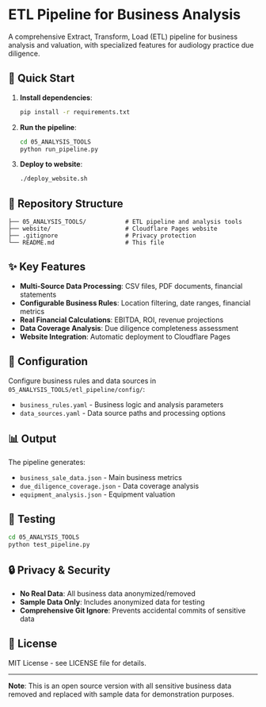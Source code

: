 # ETL Pipeline for Business Analysis

A comprehensive Extract, Transform, Load (ETL) pipeline for business analysis and valuation, with specialized features for audiology practice due diligence.

## 🚀 Quick Start

1. **Install dependencies**:
   ```bash
   pip install -r requirements.txt
   ```

2. **Run the pipeline**:
   ```bash
   cd 05_ANALYSIS_TOOLS
   python run_pipeline.py
   ```

3. **Deploy to website**:
   ```bash
   ./deploy_website.sh
   ```

## 📁 Repository Structure

```
├── 05_ANALYSIS_TOOLS/           # ETL pipeline and analysis tools
├── website/                     # Cloudflare Pages website
├── .gitignore                   # Privacy protection
└── README.md                    # This file
```

## ✨ Key Features

- **Multi-Source Data Processing**: CSV files, PDF documents, financial statements
- **Configurable Business Rules**: Location filtering, date ranges, financial metrics
- **Real Financial Calculations**: EBITDA, ROI, revenue projections
- **Data Coverage Analysis**: Due diligence completeness assessment
- **Website Integration**: Automatic deployment to Cloudflare Pages

## 🔧 Configuration

Configure business rules and data sources in `05_ANALYSIS_TOOLS/etl_pipeline/config/`:

- `business_rules.yaml` - Business logic and analysis parameters
- `data_sources.yaml` - Data source paths and processing options

## 📊 Output

The pipeline generates:
- `business_sale_data.json` - Main business metrics
- `due_diligence_coverage.json` - Data coverage analysis
- `equipment_analysis.json` - Equipment valuation

## 🧪 Testing

```bash
cd 05_ANALYSIS_TOOLS
python test_pipeline.py
```

## 🔒 Privacy & Security

- **No Real Data**: All business data anonymized/removed
- **Sample Data Only**: Includes anonymized data for testing
- **Comprehensive Git Ignore**: Prevents accidental commits of sensitive data

## 📝 License

MIT License - see LICENSE file for details.

---

**Note**: This is an open source version with all sensitive business data removed and replaced with sample data for demonstration purposes.